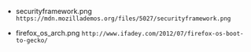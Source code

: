 - securityframework.png
`https://mdn.mozillademos.org/files/5027/securityframework.png`
	
- firefox_os_arch.png
`http://www.ifadey.com/2012/07/firefox-os-boot-to-gecko/`

